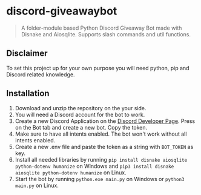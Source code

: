 # discord-giveawaybot
> A folder-module based Python Discord Giveaway Bot made with Disnake and Aiosqlite. Supports slash commands and util functions. 

## Disclaimer
To set this project up for your own purpose you will need python, pip and Discord related knowledge.

## Installation
1. Download and unzip the repository on the your side.
2. You will need a Discord account for the bot to work.
3. Create a new Discord Application on the [Discord Developer Page](https://discord.com/developers/applications). Press on the Bot tab and create a new bot. Copy the token.
4. Make sure to have all intents enabled. The bot won't work without all intents enabled.
5. Create a new .env file and paste the token as a string with `BOT_TOKEN` as key.
6. Install all needed libraries by running `pip install disnake aiosqlite python-dotenv humanize` on Windows and `pip3 install disnake aiosqlite python-dotenv humanize` on Linux.
7. Start the bot by running `python.exe main.py` on Windows or `python3 main.py` on Linux.
